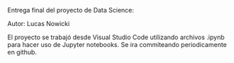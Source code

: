 Entrega final del proyecto de Data Science:

Autor:
Lucas Nowicki

El proyecto se trabajó desde Visual Studio Code utilizando archivos .ipynb para hacer uso de Jupyter notebooks.
Se ira commiteando periodicamente en github. 
